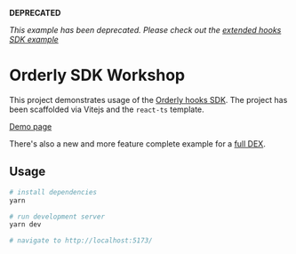 **DEPRECATED**

*This example has been deprecated. Please check out the [extended hooks SDK example](https://github.com/OrderlyNetwork/example-dex)*

# Orderly SDK Workshop

This project demonstrates usage of the [Orderly hooks SDK](https://www.npmjs.com/package/@orderly.network/hooks).
The project has been scaffolded via Vitejs and the `react-ts` template.

[Demo page](https://orderlynetwork.github.io/examples/)

There's also a new and more feature complete example for a [full DEX](https://github.com/OrderlyNetwork/example-dex).

## Usage

```sh
# install dependencies
yarn

# run development server
yarn dev

# navigate to http://localhost:5173/
```
